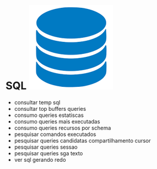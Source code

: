 # SQL <img src="/db.png">
*	consultar temp sql
*	consultar top buffers queries
*	consumo queries estatiscas
*	consumo queries mais executadas
*	consumo queries recursos por schema
*	pesquisar comandos executados
*	pesquisar queries candidatas compartilhamento cursor
*	pesquisar queries sessao
*	pesquisar queries sga texto
*	ver sql gerando redo

